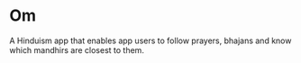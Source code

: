 # Om
A Hinduism app that enables app users to follow prayers, bhajans and know which mandhirs are closest to them.
